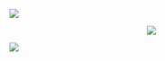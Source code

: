 <a href="https://github.com/mujicat/"><img src="https://raw.githubusercontent.com/mujicat/mujicat/main/img/yummy.gif"></a>
<p align="center">
  <img src="https://github-production-user-asset-6210df.s3.amazonaws.com/99200719/275473711-f1e80aa4-3ef7-471c-aaa3-4ea3f49c7802.png" />
</p>
<a href="https://github.com/mujicat/"><img src="https://raw.githubusercontent.com/mujicat/mujicat/main/img/yummy.gif"></a>
